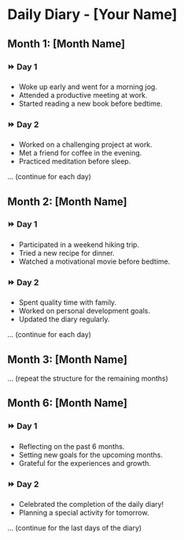 # Daily Diary - [Your Name]

## Month 1: [Month Name]

### :fast_forward: Day 1
- Woke up early and went for a morning jog.
- Attended a productive meeting at work.
- Started reading a new book before bedtime.

### :fast_forward: Day 2
- Worked on a challenging project at work.
- Met a friend for coffee in the evening.
- Practiced meditation before sleep.

... (continue for each day)

## Month 2: [Month Name]

### :fast_forward: Day 1
- Participated in a weekend hiking trip.
- Tried a new recipe for dinner.
- Watched a motivational movie before bedtime.

### :fast_forward: Day 2
- Spent quality time with family.
- Worked on personal development goals.
- Updated the diary regularly.

... (continue for each day)

## Month 3: [Month Name]

... (repeat the structure for the remaining months)

## Month 6: [Month Name]

### :fast_forward: Day 1
- Reflecting on the past 6 months.
- Setting new goals for the upcoming months.
- Grateful for the experiences and growth.

### :fast_forward: Day 2
- Celebrated the completion of the daily diary!
- Planning a special activity for tomorrow.

... (continue for the last days of the diary)

